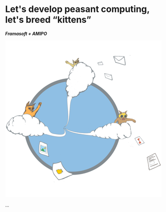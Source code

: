 # Let's develop peasant computing, let's breed “kittens”

***Framasoft + AMIPO***

![](../../contrib/gfx/illustrations/chatons-halfsize.png)

...
